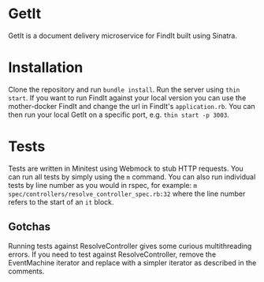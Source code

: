 # GetIt

GetIt is a document delivery microservice for FindIt built using Sinatra.

# Installation

Clone the repository and run `bundle install`. Run the server using `thin start`. If you want to run FindIt against your local version you can use the mother-docker FindIt and change the url in FindIt's `application.rb`. You can then run your local GetIt on a specific port, e.g. `thin start -p 3003`.

# Tests

Tests are written in Minitest using Webmock to stub HTTP requests. You can run all tests by simply using the `m` command. You can also run individual tests by line number as you would in rspec, for example: `m spec/controllers/resolve_controller_spec.rb:32` where the line number refers to the start of an `it` block.

## Gotchas

Running tests against ResolveController gives some curious multithreading errors. If you need to test against ResolveController, remove the EventMachine iterator and replace with a simpler iterator as described in the comments.
